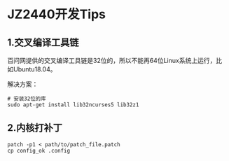 # JZ2440开发Tips

## 1.交叉编译工具链

百问网提供的交叉编译工具链是32位的，所以不能再64位Linux系统上运行，比如Ubuntu18.04。

解决方案：

```
# 安装32位的库
sudo apt-get install lib32ncurses5 lib32z1
```

## 2.内核打补丁

```
patch -p1 < path/to/patch_file.patch
cp config_ok .config
```